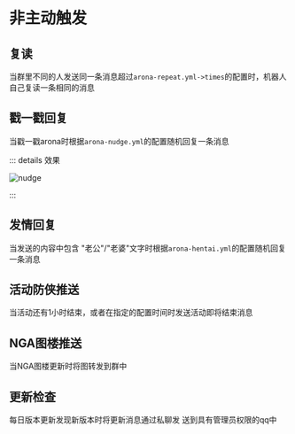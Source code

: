 # 非主动触发

## 复读

当群里不同的人发送同一条消息超过`arona-repeat.yml->times`的配置时，机器人自己复读一条相同的消息

## 戳一戳回复

当戳一戳arona时根据`arona-nudge.yml`的配置随机回复一条消息

::: details 效果

<img src="/image/command/nudge.webp" alt="nudge" />

:::

## 发情回复

当发送的内容中包含 "老公"/"老婆"文字时根据`arona-hentai.yml`的配置随机回复一条消息

## 活动防侠推送

当活动还有1小时结束，或者在指定的配置时间时发送活动即将结束消息

## NGA图楼推送

当NGA图楼更新时将图转发到群中

## 更新检查

每日版本更新发现新版本时将更新消息通过私聊发  送到具有管理员权限的qq中
